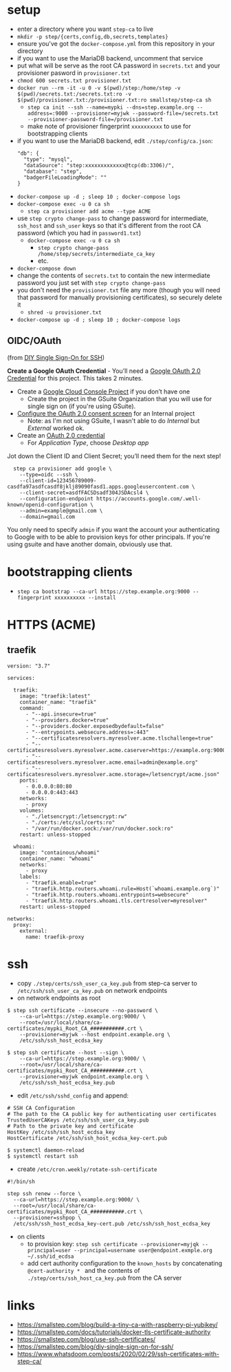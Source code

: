 # setup

* enter a directory where you want `step-ca` to live
* `mkdir -p step/{certs,config,db,secrets,templates}`
* ensure you've got the `docker-compose.yml` from this repository in your directory
* if you want to use the MariaDB backend, uncomment that service
* put what will be serve as the root CA password in `secrets.txt` and your provisioner pasword in `provisioner.txt`
* `chmod 600 secrets.txt provisioner.txt`
* `docker run --rm -it -u 0 -v $(pwd)/step:/home/step -v $(pwd)/secrets.txt:/secrets.txt:ro -v $(pwd)/provisioner.txt:/provisioner.txt:ro smallstep/step-ca sh`
    - `step ca init --ssh --name=mypki --dns=step.example.org --address=:9000 --provisioner=myjwk --password-file=/secrets.txt --provisioner-password-file=/provisioner.txt`
    - make note of provisioner fingerprint `xxxxxxxxxx` to use for bootstrapping clients
* if you want to use the MariaDB backend, edit `./step/config/ca.json`:
  ```
  "db": {
    "type": "mysql",
    "dataSource": "step:xxxxxxxxxxxxx@tcp(db:3306)/",
    "database": "step",
    "badgerFileLoadingMode": ""
  }
  ```
* `docker-compose up -d ; sleep 10 ; docker-compose logs`
* `docker-compose exec -u 0 ca sh`
    - `step ca provisioner add acme --type ACME`
* use `step crypto change-pass` to change password for intermediate, `ssh_host` and `ssh_user` keys so that it's different from the root CA password (which you had in `password1.txt`)
  - `docker-compose exec -u 0 ca sh`
      + `step crypto change-pass /home/step/secrets/intermediate_ca_key`
      + etc.
* `docker-compose down`
* change the contents of `secrets.txt` to contain the new intermediate password you just set with `step crypto change-pass`
* you don't need the `provisioner.txt` file any more (though you will need that password for manually provisioning certificates), so securely delete it
    + `shred -u provisioner.txt`
* `docker-compose up -d ; sleep 10 ; docker-compose logs`

## OIDC/OAuth

(from [DIY Single Sign-On for SSH](https://smallstep.com/blog/diy-single-sign-on-for-ssh/))

**Create a Google OAuth Credential** - You’ll need a [Google OAuth 2.0 Credential](https://console.cloud.google.com/apis/credentials/oauthclient) for this project. This takes 2 minutes.

* Create a [Google Cloud Console Project](https://console.cloud.google.com/projectcreate) if you don’t have one
  * Create the project in the GSuite Organization that you will use for single sign on (if you're using GSuite).
* [Configure the OAuth 2.0 consent screen](https://console.developers.google.com/apis/credentials/consent) for an Internal project
  * Note: as I'm not using GSuite, I wasn't able to do *Internal* but *External* worked ok.
* Create an [OAuth 2.0 credential](https://console.developers.google.com/apis/credentials/oauthclient)
  * For *Application Type*, choose *Desktop app*

Jot down the Client ID and Client Secret; you’ll need them for the next step!

```
  step ca provisioner add google \
    --type=oidc --ssh \
    --client-id=123456789009-casdfa97asdfcasdf8jklj89090fasd1.apps.googleusercontent.com \
    --client-secret=asdfFACSDsadf304JSDAcsl4 \
    --configuration-endpoint https://accounts.google.com/.well-known/openid-configuration \
    --admin=example@gmail.com \
    --domain=gmail.com
```

You only need to specify `admin` if you want the account your authenticating to Google with to be able to provision keys for other principals. If you're using gsuite and have another domain, obviously use that.

# bootstrapping clients

* `step ca bootstrap --ca-url https://step.example.org:9000 --fingerprint xxxxxxxxxx --install`

# HTTPS (ACME)

## traefik

```
version: "3.7"

services:

  traefik:
    image: "traefik:latest"
    container_name: "traefik"
    command:
      - "--api.insecure=true"
      - "--providers.docker=true"
      - "--providers.docker.exposedbydefault=false"
      - "--entrypoints.websecure.address=:443"
      - "--certificatesresolvers.myresolver.acme.tlschallenge=true"
      - "--certificatesresolvers.myresolver.acme.caserver=https://example.org:9000/acme/acme/directory"
      - "--certificatesresolvers.myresolver.acme.email=admin@example.org"
      - "--certificatesresolvers.myresolver.acme.storage=/letsencrypt/acme.json"
    ports:
      - 0.0.0.0:80:80
      - 0.0.0.0:443:443
    networks:
      - proxy
    volumes:
      - "./letsencrypt:/letsencrypt:rw"
      - "./certs:/etc/ssl/certs:ro"
      - "/var/run/docker.sock:/var/run/docker.sock:ro"
    restart: unless-stopped

  whoami:
    image: "containous/whoami"
    container_name: "whoami"
    networks:
      - proxy
    labels:
      - "traefik.enable=true"
      - "traefik.http.routers.whoami.rule=Host(`whoami.example.org`)"
      - "traefik.http.routers.whoami.entrypoints=websecure"
      - "traefik.http.routers.whoami.tls.certresolver=myresolver"
    restart: unless-stopped

networks:
  proxy:
    external:
      name: traefik-proxy
```

# ssh

* copy `./step/certs/ssh_user_ca_key.pub` from step-ca server to `/etc/ssh/ssh_user_ca_key.pub` on network endpoints
* on network endpoints as root

```
$ step ssh certificate --insecure --no-password \
    --ca-url=https://step.example.org:9000/ \
    --root=/usr/local/share/ca-certificates/mypki_Root_CA_###########.crt \
    --provisioner=myjwk --host endpoint.example.org \
    /etc/ssh/ssh_host_ecdsa_key

$ step ssh certificate --host --sign \
    --ca-url=https://step.example.org:9000/ \
    --root=/usr/local/share/ca-certificates/mypki_Root_CA_###########.crt \
    --provisioner=myjwk endpoint.example.org \
    /etc/ssh/ssh_host_ecdsa_key.pub
```

* edit `/etc/ssh/sshd_config` and append:

```
# SSH CA Configuration
# The path to the CA public key for authenticating user certificates
TrustedUserCAKeys /etc/ssh/ssh_user_ca_key.pub
# Path to the private key and certificate
HostKey /etc/ssh/ssh_host_ecdsa_key
HostCertificate /etc/ssh/ssh_host_ecdsa_key-cert.pub
```

```
$ systemctl daemon-reload
$ systemctl restart ssh
```

* create `/etc/cron.weekly/rotate-ssh-certificate`

```
#!/bin/sh

step ssh renew --force \
  --ca-url=https://step.example.org:9000/ \
  --root=/usr/local/share/ca-certificates/mypki_Root_CA_###########.crt \
  --provisioner=sshpop \
  /etc/ssh/ssh_host_ecdsa_key-cert.pub /etc/ssh/ssh_host_ecdsa_key
```

* on clients
    - to provision key: `step ssh certificate --provisioner=myjqk --principal=user --principal=username user@endpoint.exmple.org ~/.ssh/id_ecdsa`
    - add cert authority configuration to the `known_hosts` by concatenating `@cert-authority * ` and the contents of `./step/certs/ssh_host_ca_key.pub` from the CA server

# links

* https://smallstep.com/blog/build-a-tiny-ca-with-raspberry-pi-yubikey/
* https://smallstep.com/docs/tutorials/docker-tls-certificate-authority
* https://smallstep.com/blog/use-ssh-certificates/
* https://smallstep.com/blog/diy-single-sign-on-for-ssh/
* https://www.whatsdoom.com/posts/2020/02/29/ssh-certificates-with-step-ca/